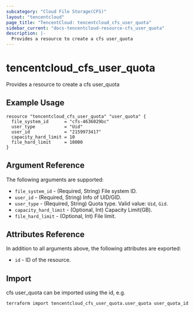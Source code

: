 ```yaml
---
subcategory: "Cloud File Storage(CFS)"
layout: "tencentcloud"
page_title: "TencentCloud: tencentcloud_cfs_user_quota"
sidebar_current: "docs-tencentcloud-resource-cfs_user_quota"
description: |-
  Provides a resource to create a cfs user_quota
---
```


# tencentcloud_cfs_user_quota

Provides a resource to create a cfs user_quota

## Example Usage

```hcl
resource "tencentcloud_cfs_user_quota" "user_quota" {
  file_system_id      = "cfs-4636029bc"
  user_type           = "Uid"
  user_id             = "2159973417"
  capacity_hard_limit = 10
  file_hard_limit     = 10000
}
```

## Argument Reference

The following arguments are supported:

* `file_system_id` - (Required, String) File system ID.
* `user_id` - (Required, String) Info of UID/GID.
* `user_type` - (Required, String) Quota type. Valid value: `Uid`, `Gid`.
* `capacity_hard_limit` - (Optional, Int) Capacity Limit(GB).
* `file_hard_limit` - (Optional, Int) File limit.

## Attributes Reference

In addition to all arguments above, the following attributes are exported:

* `id` - ID of the resource.



## Import

cfs user_quota can be imported using the id, e.g.

```
terraform import tencentcloud_cfs_user_quota.user_quota user_quota_id
```

